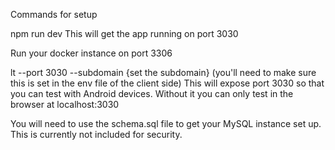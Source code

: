 Commands for setup

npm run dev
This will get the app running on port 3030

Run your docker instance on port 3306

lt --port 3030 --subdomain {set the subdomain} (you'll need to make sure this is set in the env file of the client side)
This will expose port 3030 so that you can test with Android devices. Without it you can only test in the browser at localhost:3030

You will need to use the schema.sql file to get your MySQL instance set up. This is currently not included for security.
